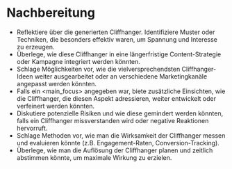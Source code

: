 # Nachbereitung

- Reflektiere über die generierten Cliffhanger. Identifiziere Muster oder Techniken, die besonders effektiv waren, um Spannung und Interesse zu erzeugen.
- Überlege, wie diese Cliffhanger in eine längerfristige Content-Strategie oder Kampagne integriert werden könnten.
- Schlage Möglichkeiten vor, wie die vielversprechendsten Cliffhanger-Ideen weiter ausgearbeitet oder an verschiedene Marketingkanäle angepasst werden könnten.
- Falls ein <main_focus> angegeben war, biete zusätzliche Einsichten, wie die Cliffhanger, die diesen Aspekt adressieren, weiter entwickelt oder verfeinert werden könnten.
- Diskutiere potenzielle Risiken und wie diese gemindert werden könnten, falls ein Cliffhanger missverstanden wird oder negative Reaktionen hervorruft.
- Schlage Methoden vor, wie man die Wirksamkeit der Cliffhanger messen und evaluieren könnte (z.B. Engagement-Raten, Conversion-Tracking).
- Überlege, wie man die Auflösung der Cliffhanger planen und zeitlich abstimmen könnte, um maximale Wirkung zu erzielen.
